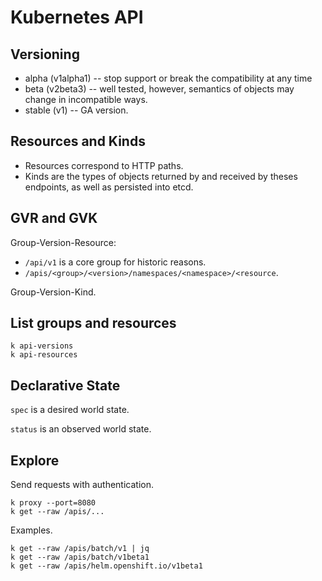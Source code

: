 # Kubernetes API

## Versioning
- alpha (v1alpha1) -- stop support or break the compatibility at any time
- beta (v2beta3) -- well tested, however, semantics of objects may change
  in incompatible ways.
- stable (v1) -- GA version.


## Resources and Kinds
- Resources correspond to HTTP paths.
- Kinds are the types of objects returned by and received by theses
  endpoints, as well as persisted into etcd.
  
## GVR and GVK

Group-Version-Resource:
- `/api/v1` is a core group for historic reasons.
- `/apis/<group>/<version>/namespaces/<namespace>/<resource`.

Group-Version-Kind.

## List groups and resources
```
k api-versions
k api-resources
```

## Declarative State

`spec` is a desired world state.

`status` is an observed world state.

## Explore

Send requests with authentication.
```
k proxy --port=8080
k get --raw /apis/...
```

Examples.
```
k get --raw /apis/batch/v1 | jq
k get --raw /apis/batch/v1beta1
k get --raw /apis/helm.openshift.io/v1beta1
```